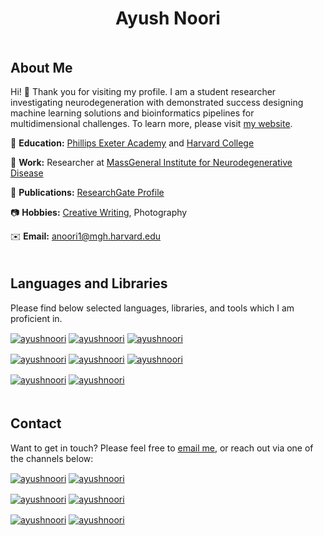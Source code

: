 <h1 align="center">Ayush Noori</h1>

<h2 align="left" style="padding-top:20px">About Me</h3>

Hi! 👋 Thank you for visiting my profile. I am a student researcher investigating neurodegeneration with demonstrated success designing machine learning solutions and bioinformatics pipelines for multidimensional challenges. To learn more, please visit [my website](https://www.ayushnoori.com).

🎒 **Education:** [Phillips Exeter Academy](https://www.exeter.edu/) and [Harvard College](https://college.harvard.edu/)

🏥 **Work:** Researcher at [MassGeneral Institute for Neurodegenerative Disease](https://www.massgeneral.org/neurology/mind/)

📕 **Publications:** [ResearchGate Profile](https://www.researchgate.net/profile/Ayush-Noori/research)

📷 **Hobbies:** [Creative Writing](http://mediaroom.scholastic.com/press-release/teens-nationwide-receive-top-honors-2020-scholastic-art-writing-awards), Photography

✉️ **Email:** [anoori1@mgh.harvard.edu](mailto:anoori1@mgh.harvard.edu)

<h2 align="left" style="padding-top:20px">Languages and Libraries</h3>

Please find below selected languages, libraries, and tools which I am proficient in.

<p align="left">

<a href="https://www.r-project.org/" target="_blank" rel="noreferrer noopener"><img align="center" src="https://img.shields.io/badge/Language-R-276DC3?style=for-the-badge&logo=r" alt="ayushnoori"/></a> <a href="https://www.python.org/" target="_blank" rel="noreferrer noopener"><img align="center" src="https://img.shields.io/badge/Language-Python-3776AB?style=for-the-badge&logo=python" alt="ayushnoori"/></a> <a href="https://www.oracle.com/java/" target="_blank" rel="noreferrer noopener"><img align="center" src="https://img.shields.io/badge/Language-Java-007396?style=for-the-badge&logo=java" alt="ayushnoori"/></a>

<a href="https://pytorch.org/" target="_blank" rel="noreferrer noopener"><img align="center" src="https://img.shields.io/badge/Library-PyTorch-EE4C2C?style=for-the-badge&logo=pytorch" alt="ayushnoori"/></a> <a href="https://www.tensorflow.org/" target="_blank" rel="noreferrer noopener"><img align="center" src="https://img.shields.io/badge/Library-TensorFlow-FF6F00?style=for-the-badge&logo=tensorflow" alt="ayushnoori"/></a> <a href="https://www.djangoproject.com/" target="_blank" rel="noreferrer noopener"><img align="center" src="https://img.shields.io/badge/Library-Django-092E20?style=for-the-badge&logo=django" alt="ayushnoori"/></a>  

<a href="https://html.spec.whatwg.org/" target="_blank" rel="noreferrer noopener"><img align="center" src="https://img.shields.io/badge/Language-HTML5-E34F26?style=for-the-badge&logo=html5" alt="ayushnoori"/></a> <a href="https://www.w3.org/TR/CSS/#css" target="_blank" rel="noreferrer noopener"><img align="center" src="https://img.shields.io/badge/Language-CSS3-1572B6?style=for-the-badge&logo=css3" alt="ayushnoori"/></a>


</p>

<h2 align="left" style="padding-top:20px">Contact</h3>

Want to get in touch? Please feel free to [email me](mailto:anoori1@mgh.harvard.edu), or reach out via one of the channels below:

<p align="left">

<a href="https://linkedin.com/in/ayushnoori" target="_blank" rel="noreferrer noopener"><img align="center" src="https://img.shields.io/badge/LinkedIn-@ayushnoori-0A66C2?style=for-the-badge&logo=linkedin" alt="ayushnoori"/></a> <a href="https://twitter.com/ayushnoori" target="_blank" rel="noreferrer noopener"><img align="center" src="https://img.shields.io/badge/Twitter-@ayushnoori-1DA1F2?style=for-the-badge&logo=twitter" alt="ayushnoori"/></a>

<a href="https://stackoverflow.com/users/14946267" target="_blank" rel="noreferrer noopener"><img align="center" src="https://img.shields.io/badge/Stack Overflow-@ayushnoori-F58025?style=for-the-badge&logo=stack-overflow" alt="ayushnoori"/></a> <a href="https://www.researchgate.net/profile/Ayush-Noori" target="_blank" rel="noreferrer noopener"><img align="center" src="https://img.shields.io/badge/ResearchGate-@ayushnoori-00CCBB?style=for-the-badge&logo=researchgate" alt="ayushnoori"/></a>

<a href="https://www.facebook.com/ayushnoori" target="_blank" rel="noreferrer noopener"><img align="center" src="https://img.shields.io/badge/Facebook-@ayushnoori-1877F2?style=for-the-badge&logo=facebook" alt="ayushnoori"/></a> <a href="https://www.instagram.com/ayushnoori" target="_blank" rel="noreferrer noopener"><img align="center" src="https://img.shields.io/badge/Instagram-@ayushnoori-E4405F?style=for-the-badge&logo=instagram" alt="ayushnoori"/></a> 

</p>

<!-- logos from https://simpleicons.org/ -->
<!-- badges from https://shields.io/ -->
<!-- icons from https://github.com/markdown-templates/markdown-emojis -->

